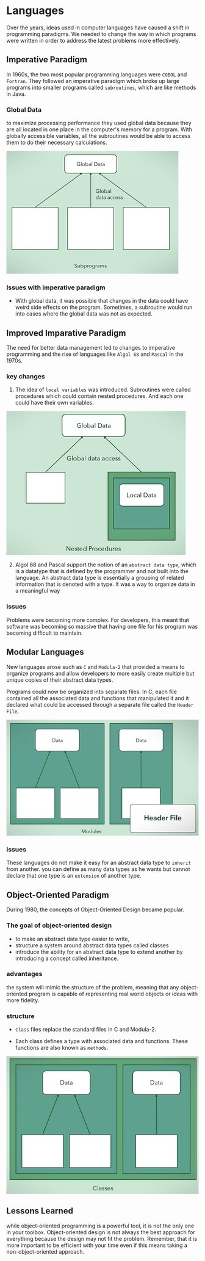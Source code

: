 # Languages

Over the years, ideas used in computer languages have caused a shift in programming paradigms. We needed to change the way in which programs were written in order to address the latest problems more effectively.

## Imperative Paradigm
In 1960s, the two most popular programming languages were `COBOL` and `Fortran`. They followed an imperative paradigm which broke up large programs into smaller programs called `subroutines`, which are like methods in Java. 

### Global Data
to maximize processing performance they used global data because they are all located in one place in the computer's memory for a program. With globally accessible variables, all the subroutines would be able to access them to do their necessary calculations.

![](/img/global-data.png)

### Issues with imperative paradigm
- With global data, it was possible that changes in the data could have weird side effects on the program. Sometimes, a subroutine would run into cases where the global data was not as expected. 

## Improved Imparative Paradigm
The need for better data management led to changes to imperative programming and the rise of languages like `Algol 68` and `Pascal` in the 1970s. 

### key changes
1. The idea of `local variables` was introduced. Subroutines were called procedures which could contain nested procedures. And each one could have their own variables. 

![](/img/procedures.png)

2. Algol 68 and Pascal support the notion of an `abstract data type`, which is a datatype that is defined by the programmer and not built into the language. An abstract data type is essentially a grouping of related information that is denoted with a type. It was a way to organize data in a meaningful way

### issues
Problems were becoming more complex. For developers, this meant that software was becoming so massive that having one file for his program was becoming difficult to maintain.

## Modular Languages
New languages arose such as `C` and `Modula-2` that provided a means to organize programs and allow developers to more easily create multiple but unique copies of their abstract data types. 

Programs could now be organized into separate files. In C, each file contained all the associated data and functions that manipulated it and it declared what could be accessed through a separate file called the `Header File`. 

![](/img/header-files.png)

### issues
These languages do not make it easy for an abstract data type to `inherit` from another. you can define as many data types as he wants but cannot declare that one type is an `extension` of another type. 

## Object-Oriented Paradigm
During 1980, the concepts of Object-Oriented Design became popular.

### The goal of object-oriented design
- to make an abstract data type easier to write, 
- structure a system around abstract data types called classes 
- introduce the ability for an abstract data type to extend another by introducing a concept called inheritance. 

### advantages
the system will mimic the structure of the problem, meaning that any object-oriented program is capable of representing real world objects or ideas with more fidelity. 

### structure
- `Class` files replace the standard files in C and Modula-2. 

- Each class defines a type with associated data and functions. These functions are also known as `methods`.

![](/img/oo-languages.png)

## Lessons Learned

while object-oriented programming is a powerful tool, it is not the only one in your toolbox. Object-oriented design is not always the best approach for everything because the design may not fit the problem. Remember, that it is more important to be efficient with your time even if this means taking a non-object-oriented approach.